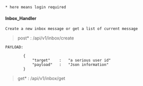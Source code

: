 ```* here means login required```

#### Inbox_Handler

    Create a new inbox message or get a list of current message

> post* : /api/v1/inbox/create

```
PAYLOAD:

        {
            "target"    :   "a serious user id"
            "payload"   :   "Json information"
        }
```

> get* : /api/v1/inbox/get
